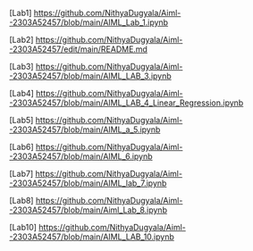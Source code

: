 [Lab1] https://github.com/NithyaDugyala/Aiml--2303A52457/blob/main/AIML_Lab_1.ipynb

[Lab2] https://github.com/NithyaDugyala/Aiml--2303A52457/edit/main/README.md

[Lab3] https://github.com/NithyaDugyala/Aiml--2303A52457/blob/main/AIML_LAB_3.ipynb

[Lab4] https://github.com/NithyaDugyala/Aiml--2303A52457/blob/main/AIML_LAB_4_Linear_Regression.ipynb

[Lab5] https://github.com/NithyaDugyala/Aiml--2303A52457/blob/main/AIML_a_5.ipynb

[Lab6] https://github.com/NithyaDugyala/Aiml--2303A52457/blob/main/AIML_6.ipynb

[Lab7] https://github.com/NithyaDugyala/Aiml--2303A52457/blob/main/AIML_lab_7.ipynb

[Lab8] https://github.com/NithyaDugyala/Aiml--2303A52457/blob/main/Aiml_Lab_8.ipynb

[Lab10] https://github.com/NithyaDugyala/Aiml--2303A52457/blob/main/AIML_LAB_10.ipynb
